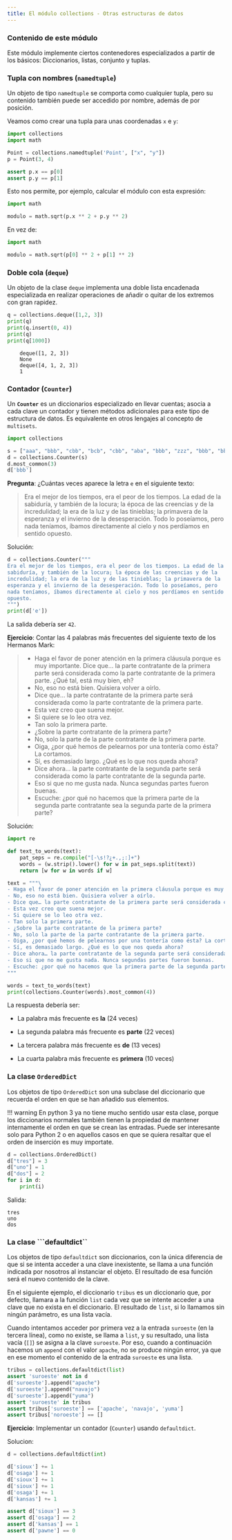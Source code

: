 ```yaml
---
title: El módulo collections - Otras estructuras de datos
---
```


### Contenido de este módulo

Este módulo implemente ciertos contenedores especializados a partir de los
básicos: Diccionarios, listas, conjunto y tuplas.

### Tupla con nombres (`namedtuple`)

Un objeto de tipo `namedtuple` se comporta como cualquier tupla, pero
su contenido también puede ser accedido por nombre, además de por posición.

Veamos como crear una tupla para unas coordenadas `x` e `y`:

```python
import collections
import math

Point = collections.namedtuple('Point', ["x", "y"])
p = Point(3, 4)

assert p.x == p[0]
assert p.y == p[1]
```

Esto nos permite, por ejemplo, calcular el módulo con esta expresión:

```python
import math

modulo = math.sqrt(p.x ** 2 + p.y ** 2)
```

En vez de:

```python
import math

modulo = math.sqrt(p[0] ** 2 + p[1] ** 2)
```

### Doble cola (`deque`)

Un objeto de la clase ``deque`` implementa una doble lista encadenada
especializada en realizar operaciones de añadir o quitar de los extremos con
gran rapidez.


```python
q = collections.deque([1,2, 3])
print(q)
print(q.insert(0, 4))
print(q)
print(q[1000])
```

```
    deque([1, 2, 3])
    None
    deque([4, 1, 2, 3])
    1
```

### Contador (`Counter`)

Un **`Counter`** es un diccionarios especializado en llevar cuentas; asocia a
cada clave un contador y tienen métodos adicionales para este tipo de
estructura de datos. Es equivalente en otros lengajes al concepto de
``multisets``.


```python
import collections

s = ["aaa", "bbb", "cbb", "bcb", "cbb", "aba", "bbb", "zzz", "bbb", "bbb", "bbb"]
d = collections.Counter(s)
d.most_common(3)
d['bbb']
```

**Pregunta**: ¿Cuántas veces aparece la letra `e` en el siguiente texto: 

> Era el mejor de los tiempos, era el peor de los tiempos. La edad de la
> sabiduría, y también de la locura; la época de las creencias y de la
> incredulidad; la era de la luz y de las tinieblas; la primavera de la
> esperanza y el invierno de la desesperación. Todo lo poseíamos, pero
> nada teníamos, íbamos directamente al cielo y nos perdíamos en sentido
> opuesto.

Solución:

```python
d = collections.Counter("""
Era el mejor de los tiempos, era el peor de los tiempos. La edad de la
sabiduría, y también de la locura; la época de las creencias y de la
incredulidad; la era de la luz y de las tinieblas; la primavera de la
esperanza y el invierno de la desesperación. Todo lo poseíamos, pero
nada teníamos, íbamos directamente al cielo y nos perdíamos en sentido
opuesto.
""")
print(d['e'])
```

La salida debería ser `42`.


**Ejercicio**: Contar las 4 palabras más frecuentes del siguiente texto de los Hermanos Mark:

> - Haga el favor de poner atención en la primera cláusula porque es muy
>   importante. Dice que… la parte contratante de la primera parte será
>   considerada como la parte contratante de la primera parte. ¿Qué tal, está
>   muy bien, eh?
> - No, eso no está bien. Quisiera volver a oírlo.
> - Dice que… la parte contratante de la primera parte será considerada como la
>   parte contratante de la primera parte.
> - Esta vez creo que suena mejor.
> - Si quiere se lo leo otra vez.
> - Tan solo la primera parte.
> - ¿Sobre la parte contratante de la primera parte?
> - No, solo la parte de la parte contratante de la primera parte.
> - Oiga, ¿por qué hemos de pelearnos por una tontería como ésta? La cortamos.
> - Sí, es demasiado largo. ¿Qué es lo que nos queda ahora?
> - Dice ahora… la parte contratante de la segunda parte será considerada como
>   la parte contratante de la segunda parte.
> - Eso si que no me gusta nada. Nunca segundas partes fueron buenas.
> - Escuche: ¿por qué no hacemos que la primera parte de la segunda parte
>   contratante sea la segunda parte de la primera parte?

Solución:

```python
import re

def text_to_words(text):
    pat_seps = re.compile("[-\s!?¿+.,;:]+")
    words = (w.strip().lower() for w in pat_seps.split(text))
    return [w for w in words if w]

text = """\
- Haga el favor de poner atención en la primera cláusula porque es muy importante. Dice que… la parte contratante de la primera parte será considerada como la parte contratante de la primera parte. ¿Qué tal, está muy bien, eh?
- No, eso no está bien. Quisiera volver a oírlo.
- Dice que… la parte contratante de la primera parte será considerada como la parte contratante de la primera parte.
- Esta vez creo que suena mejor.
- Si quiere se lo leo otra vez.
- Tan solo la primera parte.
- ¿Sobre la parte contratante de la primera parte?
- No, solo la parte de la parte contratante de la primera parte.
- Oiga, ¿por qué hemos de pelearnos por una tontería como ésta? La cortamos.
- Sí, es demasiado largo. ¿Qué es lo que nos queda ahora?
- Dice ahora… la parte contratante de la segunda parte será considerada como la parte contratante de la segunda parte.
- Eso si que no me gusta nada. Nunca segundas partes fueron buenas.
- Escuche: ¿por qué no hacemos que la primera parte de la segunda parte contratante sea la segunda parte de la primera parte?
"""

words = text_to_words(text)
print(collections.Counter(words).most_common(4))
```

La respuesta debería ser:

- La palabra más frecuente es **la** (24 veces)

- La segunda palabra más frecuente es **parte** (22 veces)

- La tercera palabra más frecuente es **de** (13 veces)

- La cuarta palabra más frecuente es **primera** (10 veces)


### La clase ``OrderedDict``

Los objetos de tipo ``OrderedDict`` son una subclase del diccionario que
recuerda el orden en que se han añadido sus elementos.

!!! warning 
    En python 3 ya no tiene mucho sentido usar esta clase, porque los
    diccionarios normales también tienen la propiedad de mantener internamente
    el orden en que se crean las entradas. Puede ser interesante solo para Python 2 o
    en aquellos casos en que se quiera resaltar que el orden de
    inserción es muy importate.


```python
d = collections.OrderedDict()
d["tres"] = 3
d["uno"] = 1
d["dos"] = 2
for i in d:
    print(i)
```

Salida:

```
tres
uno
dos
```

### La clase ```defaultdict``

Los objetos de tipo ``defaultdict`` son diccionarios, con la única diferencia
de que si se intenta acceder a una clave inexistente, se llama a una función
indicada por nosotros al instanciar el objeto. El resultado de esa función será
el nuevo contenido de la clave.

En el siguiente ejemplo, el diccionario `tribus` es un diccionario que, por
defecto, llamara a la función `list` cada vez que se intente acceder a una
clave que no exista en el diccionario. El resultado de `list`, si lo llamamos
sin ningún parámetro, es una lista vacía.

Cuando intentamos acceder por primera vez a la entrada `suroeste` (en la tercera línea), como
no existe, se llama a `list`, y su resultado, una lista vacía (`[]`) se asigna
a la clave `suroeste`. Por eso, cuando a continuación hacemos un `append` con el
valor `apache`, no se produce ningún error, ya que en ese momento el
contenido de la entrada `suroeste` es una lista.

```python
tribus = collections.defaultdict(list)
assert 'suroeste' not in d
d['suroeste'].append("apache")
d['suroeste'].append("navajo")
d['suroeste'].append("yuma")
assert 'suroeste' in tribus
assert tribus['suroeste'] == ['apache', 'navajo', 'yuma']
assert tribus['noroeste'] == []
```

**Ejercicio**: Implementar un contador (`Counter`) usando `defaultdict`.

Solucion:

```python
d = collections.defaultdict(int)

d['sioux'] += 1
d['osaga'] += 1
d['sioux'] += 1
d['sioux'] += 1
d['osaga'] += 1
d['kansas'] += 1    

assert d['sioux'] == 3
assert d['osaga'] == 2
assert d['kansas'] == 1
assert d['pawne'] == 0
```
